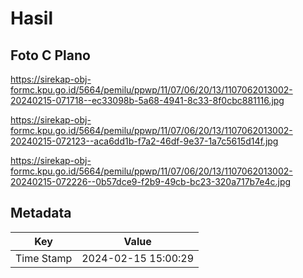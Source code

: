 # Hasil

## Foto C Plano

https://sirekap-obj-formc.kpu.go.id/5664/pemilu/ppwp/11/07/06/20/13/1107062013002-20240215-071718--ec33098b-5a68-4941-8c33-8f0cbc881116.jpg

https://sirekap-obj-formc.kpu.go.id/5664/pemilu/ppwp/11/07/06/20/13/1107062013002-20240215-072123--aca6dd1b-f7a2-46df-9e37-1a7c5615d14f.jpg

https://sirekap-obj-formc.kpu.go.id/5664/pemilu/ppwp/11/07/06/20/13/1107062013002-20240215-072226--0b57dce9-f2b9-49cb-bc23-320a717b7e4c.jpg


## Metadata

| Key        | Value               |
| ---------- | ------------------- |
| Time Stamp | 2024-02-15 15:00:29 |



